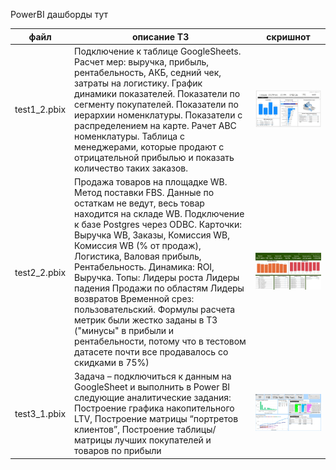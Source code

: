 PowerBI дашборды тут

| файл | описание ТЗ | скришнот |
| ---- | ----------------------------------- | ----------- |
| test1_2.pbix | Подключение к таблице GoogleSheets. Расчет мер: выручка, прибыль, рентабельность, АКБ, седний чек, затраты на логистику. График динамики показателей. Показатели по сегменту покупателей. Показатели по иерархии номенклатуры. Показатели с распределением на карте. Рачет АВС номенклатуры. Таблица с менеджерами, которые продают с отрицательной прибылью и показать количество таких заказов. | ![test1_2](https://github.com/delffine/Pet-projects/blob/main/test_tasks/PowerBI/test1_2.jpg) |
| test2_2.pbix | Продажа товаров на площадке WB. Метод поставки FBS. Данные по остаткам не ведут, весь товар находится на складе WB. Подключение к базе Postgres через ODBC. Карточки: Выручка WB, Заказы, Комиссия WB, Комиссия WB (% от продаж), Логистика, Валовая прибыль, Рентабельность. Динамика: ROI, Выручка. Топы: Лидеры роста Лидеры падения Продажи по областям Лидеры возвратов Временной срез: пользовательский. Формулы расчета метрик были жестко заданы в ТЗ ("минусы" в прибыли и рентабельности, потому что в тестовом датасете почти все продавалось со скидками в 75%) | ![test2_2](https://github.com/delffine/Pet-projects/blob/main/test_tasks/PowerBI/test2_2.jpg) | 
| test3_1.pbix | Задача – подключиться к данным на GoogleSheet и выполнить в Power BI следующие аналитические задания: Построение графика накопительного LTV, Построение матрицы “портретов клиентов”, Построение таблицы/матрицы лучших покупателей и товаров по прибыли | ![test2_2](https://github.com/delffine/Pet-projects/blob/main/test_tasks/PowerBI/test3.jpg) | 

